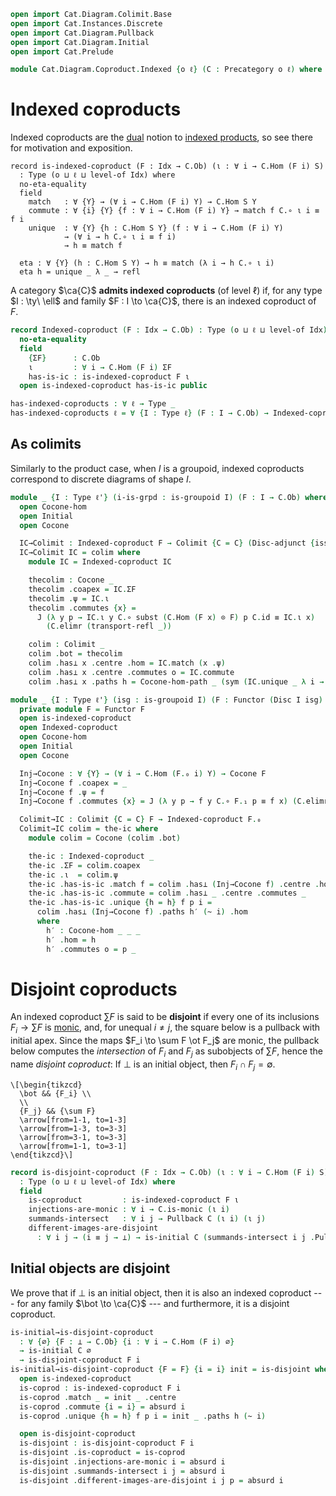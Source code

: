 ```agda
open import Cat.Diagram.Colimit.Base
open import Cat.Instances.Discrete
open import Cat.Diagram.Pullback
open import Cat.Diagram.Initial
open import Cat.Prelude

module Cat.Diagram.Coproduct.Indexed {o ℓ} (C : Precategory o ℓ) where
```

# Indexed coproducts

Indexed coproducts are the [dual] notion to [indexed products], so see
there for motivation and exposition.

[indexed products]: Cat.Diagram.Product.Indexed.html
[dual]: Cat.Base.html#opposites

<!--
```agda
import Cat.Reasoning C as C
private variable
  o' ℓ' : Level
  Idx : Type ℓ'
  A B S : C.Ob
```
-->

```
record is-indexed-coproduct (F : Idx → C.Ob) (ι : ∀ i → C.Hom (F i) S)
  : Type (o ⊔ ℓ ⊔ level-of Idx) where
  no-eta-equality
  field
    match   : ∀ {Y} → (∀ i → C.Hom (F i) Y) → C.Hom S Y
    commute : ∀ {i} {Y} {f : ∀ i → C.Hom (F i) Y} → match f C.∘ ι i ≡ f i
    unique  : ∀ {Y} {h : C.Hom S Y} (f : ∀ i → C.Hom (F i) Y)
            → (∀ i → h C.∘ ι i ≡ f i)
            → h ≡ match f

  eta : ∀ {Y} (h : C.Hom S Y) → h ≡ match (λ i → h C.∘ ι i)
  eta h = unique _ λ _ → refl
```

A category $\ca{C}$ **admits indexed coproducts** (of level $\ell$) if,
for any type $I : \ty\ \ell$ and family $F : I \to \ca{C}$, there is an
indexed coproduct of $F$.

```agda
record Indexed-coproduct (F : Idx → C.Ob) : Type (o ⊔ ℓ ⊔ level-of Idx) where
  no-eta-equality
  field
    {ΣF}      : C.Ob
    ι         : ∀ i → C.Hom (F i) ΣF
    has-is-ic : is-indexed-coproduct F ι
  open is-indexed-coproduct has-is-ic public

has-indexed-coproducts : ∀ ℓ → Type _
has-indexed-coproducts ℓ = ∀ {I : Type ℓ} (F : I → C.Ob) → Indexed-coproduct F
```

## As colimits

Similarly to the product case, when $I$ is a groupoid, indexed
coproducts correspond to discrete diagrams of shape $I$.

```agda
module _ {I : Type ℓ'} (i-is-grpd : is-groupoid I) (F : I → C.Ob) where
  open Cocone-hom
  open Initial
  open Cocone

  IC→Colimit : Indexed-coproduct F → Colimit {C = C} (Disc-adjunct {iss = i-is-grpd} F)
  IC→Colimit IC = colim where
    module IC = Indexed-coproduct IC

    thecolim : Cocone _
    thecolim .coapex = IC.ΣF
    thecolim .ψ = IC.ι
    thecolim .commutes {x} =
      J (λ y p → IC.ι y C.∘ subst (C.Hom (F x) ⊙ F) p C.id ≡ IC.ι x)
        (C.elimr (transport-refl _))

    colim : Colimit _
    colim .bot = thecolim
    colim .has⊥ x .centre .hom = IC.match (x .ψ)
    colim .has⊥ x .centre .commutes o = IC.commute
    colim .has⊥ x .paths h = Cocone-hom-path _ (sym (IC.unique _ λ i → h .commutes _))

module _ {I : Type ℓ'} (isg : is-groupoid I) (F : Functor (Disc I isg) C) where
  private module F = Functor F
  open is-indexed-coproduct
  open Indexed-coproduct
  open Cocone-hom
  open Initial
  open Cocone

  Inj→Cocone : ∀ {Y} → (∀ i → C.Hom (F.₀ i) Y) → Cocone F
  Inj→Cocone f .coapex = _
  Inj→Cocone f .ψ = f
  Inj→Cocone f .commutes {x} = J (λ y p → f y C.∘ F.₁ p ≡ f x) (C.elimr F.F-id)

  Colimit→IC : Colimit {C = C} F → Indexed-coproduct F.₀
  Colimit→IC colim = the-ic where
    module colim = Cocone (colim .bot)

    the-ic : Indexed-coproduct _
    the-ic .ΣF = colim.coapex
    the-ic .ι  = colim.ψ
    the-ic .has-is-ic .match f = colim .has⊥ (Inj→Cocone f) .centre .hom
    the-ic .has-is-ic .commute = colim .has⊥ _ .centre .commutes _
    the-ic .has-is-ic .unique {h = h} f p i =
      colim .has⊥ (Inj→Cocone f) .paths h′ (~ i) .hom
      where
        h′ : Cocone-hom _ _ _
        h′ .hom = h
        h′ .commutes o = p _
```

# Disjoint coproducts

An indexed coproduct $\sum F$ is said to be **disjoint** if every one of
its inclusions $F_i \to \sum F$ is [monic], and, for unequal $i \ne j$,
the square below is a pullback with initial apex. Since the maps $F_i
\to \sum F \ot F_j$ are monic, the pullback below computes the
_intersection_ of $F_i$ and $F_j$ as subobjects of $\sum F$, hence the
name _disjoint coproduct_: If $\bot$ is an initial object, then $F_i
\cap F_j = \emptyset$.

[monic]: Cat.Morphism.html#monos

~~~{.quiver}
\[\begin{tikzcd}
  \bot && {F_i} \\
  \\
  {F_j} && {\sum F}
  \arrow[from=1-1, to=1-3]
  \arrow[from=1-3, to=3-3]
  \arrow[from=3-1, to=3-3]
  \arrow[from=1-1, to=3-1]
\end{tikzcd}\]
~~~

```agda
record is-disjoint-coproduct (F : Idx → C.Ob) (ι : ∀ i → C.Hom (F i) S)
  : Type (o ⊔ ℓ ⊔ level-of Idx) where
  field
    is-coproduct         : is-indexed-coproduct F ι
    injections-are-monic : ∀ i → C.is-monic (ι i)
    summands-intersect   : ∀ i j → Pullback C (ι i) (ι j)
    different-images-are-disjoint
      : ∀ i j → (i ≡ j → ⊥) → is-initial C (summands-intersect i j .Pullback.apex)
```

## Initial objects are disjoint

We prove that if $\bot$ is an initial object, then it is also an indexed
coproduct --- for any family $\bot \to \ca{C}$ --- and furthermore, it
is a disjoint coproduct.

```agda
is-initial→is-disjoint-coproduct
  : ∀ {∅} {F : ⊥ → C.Ob} {i : ∀ i → C.Hom (F i) ∅}
  → is-initial C ∅
  → is-disjoint-coproduct F i
is-initial→is-disjoint-coproduct {F = F} {i = i} init = is-disjoint where
  open is-indexed-coproduct
  is-coprod : is-indexed-coproduct F i
  is-coprod .match _ = init _ .centre
  is-coprod .commute {i = i} = absurd i
  is-coprod .unique {h = h} f p i = init _ .paths h (~ i)

  open is-disjoint-coproduct
  is-disjoint : is-disjoint-coproduct F i
  is-disjoint .is-coproduct = is-coprod
  is-disjoint .injections-are-monic i = absurd i
  is-disjoint .summands-intersect i j = absurd i
  is-disjoint .different-images-are-disjoint i j p = absurd i
```
